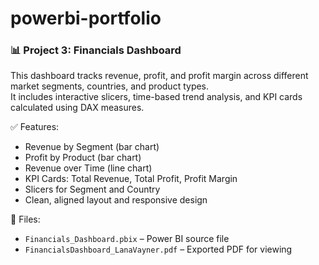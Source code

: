 # powerbi-portfolio

### 📊 Project 3: Financials Dashboard

This dashboard tracks revenue, profit, and profit margin across different market segments, countries, and product types.  
It includes interactive slicers, time-based trend analysis, and KPI cards calculated using DAX measures.

✅ Features:
- Revenue by Segment (bar chart)
- Profit by Product (bar chart)
- Revenue over Time (line chart)
- KPI Cards: Total Revenue, Total Profit, Profit Margin
- Slicers for Segment and Country
- Clean, aligned layout and responsive design

📁 Files:
- `Financials_Dashboard.pbix` – Power BI source file
- `FinancialsDashboard_LanaVayner.pdf` – Exported PDF for viewing

